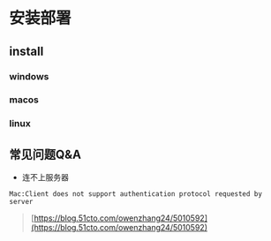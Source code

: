 # 安装部署

## install
### windows
### macos
### linux

## 常见问题Q&A
- 连不上服务器
```shell
Mac:Client does not support authentication protocol requested by server
```
> [https://blog.51cto.com/owenzhang24/5010592](https://blog.51cto.com/owenzhang24/5010592)
